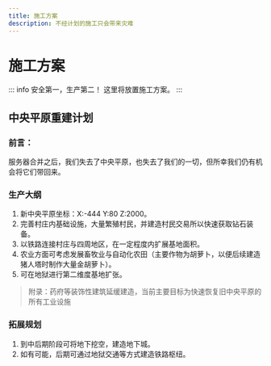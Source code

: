 ```yaml
---
title: 施工方案
description: 不经计划的施工只会带来灾难
---
```

# 施工方案
::: info 安全第一，生产第二！
这里将放置施工方案。
:::
## 中央平原重建计划<Badge type="tip" text="一期工程" /><Badge type="warning" text="建设中" />
### 前言：
服务器合并之后，我们失去了中央平原，也失去了我们的一切，但所幸我们仍有机会将它们带回来。
### 生产大纲
1. 新中央平原坐标：X:-444 Y:80 Z:2000。<br>
1. 完善村庄内基础设施，大量繁殖村民，并建造村民交易所以快速获取钻石装备。<br>
1. 以铁路连接村庄与四周地区，在一定程度内扩展基地面积。<br>
1. 农业方面可考虑发展畜牧业与自动化农田（主要作物为胡萝卜，以便后续建造猪人塔时制作大量金胡萝卜）。<br>
1. 可在地狱进行第二维度基地扩张。<br>
> 附录：药府等装饰性建筑延缓建造，当前主要目标为快速恢复旧中央平原的所有工业设施
### 拓展规划
1. 到中后期阶段可将地下挖空，建造地下城。
1. 如有可能，后期可通过地狱交通等方式建造铁路枢纽。
